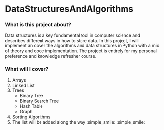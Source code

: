 # DataStructuresAndAlgorithms

### What is this project about?
Data structures is a key fundamental tool in computer science and describes different ways in how to store data. In this project, I will implement an cover the algorithms and data structures in Python with a mix of theory and code implementation.
The project is entirely for my personal preference and knowledge refresher course. 

### What will I cover?

1. Arrays
2. Linked List
3. Trees
    * Binary Tree
    * Binary Search Tree
    * Hash Table
    * Graph
4. Sorting Algorithms 
5. The list will be added along the way :simple_smile: :simple_smile: